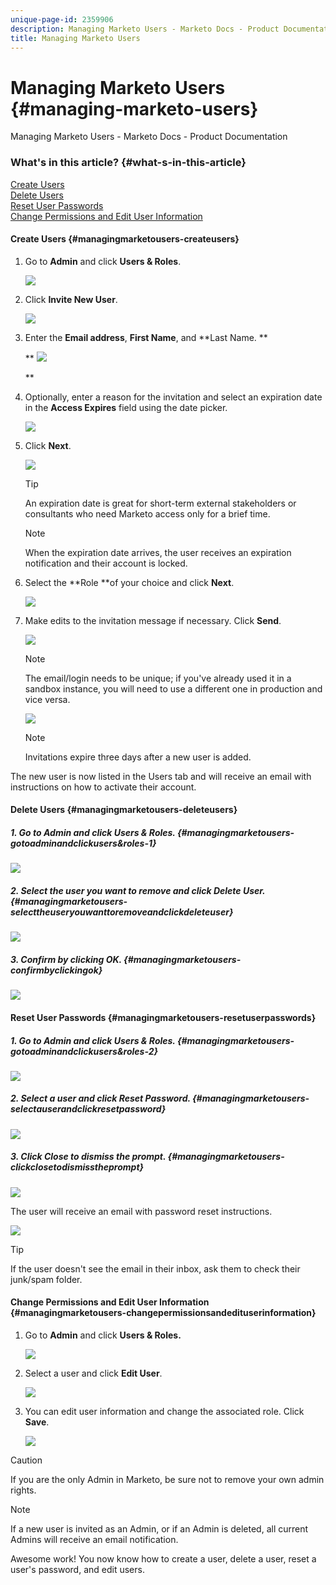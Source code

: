 ```yaml
---
unique-page-id: 2359906
description: Managing Marketo Users - Marketo Docs - Product Documentation
title: Managing Marketo Users
---
```


# Managing Marketo Users {#managing-marketo-users}

Managing Marketo Users - Marketo Docs - Product Documentation

### What's in this article? {#what-s-in-this-article}

[Create Users](#managingmarketousers-createusers)  
[Delete Users](#managingmarketousers-deleteusers)  
[Reset User Passwords](#managingmarketousers-resetuserpasswords)  
[Change Permissions and Edit User Information](#managingmarketousers-changepermissionsandedituserinformation)

#### Create Users {#managingmarketousers-createusers}

1. Go to **Admin** and click **Users & Roles**.

   ![](assets/image2014-9-9-11-3a34-3a58.png)

1. Click **Invite New User**.

   ![](assets/image2014-9-9-11-3a35-3a15.png)

1. Enter the **Email address**, **First Name**, and **Last Name. **

   ** ![](assets/image2016-5-24-9-3a45-3a30.png)

   **

1. Optionally, enter a reason for the invitation and select an expiration date in the **Access Expires** field using the date picker.

   ![](assets/image2016-6-29-15-3a52-3a18.png)

1. Click **Next**.

   ![](assets/image2016-5-24-9-3a58-3a10.png)

   >[!TIP]
   >
   >An expiration date is great for short-term external stakeholders or consultants who need Marketo access only for a brief time.

   >[!NOTE]
   >
   >When the expiration date arrives, the user receives an expiration notification and their account is locked.

1. Select the **Role **of your choice and click **Next**.

   ![](assets/image2016-5-24-10-3a1-3a33.png)

1. Make edits to the invitation message if necessary. Click **Send**.

   ![](assets/image2016-5-24-10-3a3-3a56.png)

   >[!NOTE]
   >
   >The email/login needs to be unique; if you've already used it in a sandbox instance, you will need to use a different one in production and vice versa.

   ![](assets/image2016-5-24-10-3a21-3a57.png)

   >[!NOTE]
   >
   >Invitations expire three days after a new user is added.

The new user is now listed in the Users tab and will receive an email with instructions on how to activate their account. 

#### Delete Users {#managingmarketousers-deleteusers}

##### 1. Go to Admin and click Users & Roles. {#managingmarketousers-gotoadminandclickusers&roles-1}

![](assets/image2014-9-9-11-3a36-3a21.png)  

##### 2. Select the user you want to remove and click Delete User. {#managingmarketousers-selecttheuseryouwanttoremoveandclickdeleteuser}

![](assets/image2014-9-9-11-3a36-3a36.png)  

##### 3. Confirm by clicking OK. {#managingmarketousers-confirmbyclickingok}

![](assets/image2014-9-9-11-3a36-3a51.png) 

#### Reset User Passwords {#managingmarketousers-resetuserpasswords}

##### 1. Go to Admin and click Users & Roles. {#managingmarketousers-gotoadminandclickusers&roles-2}

![](assets/image2014-9-9-11-3a41-3a0.png)  

##### 2. Select a user and click Reset Password. {#managingmarketousers-selectauserandclickresetpassword}

![](assets/image2014-9-9-11-3a41-3a19.png)  

##### 3. Click Close to dismiss the prompt. {#managingmarketousers-clickclosetodismisstheprompt}

![](assets/image2014-9-9-11-3a41-3a50.png)

The user will receive an email with password reset instructions.

![](assets/image2014-9-9-11-3a45-3a53.png)

>[!TIP]
>
>If the user doesn't see the email in their inbox, ask them to check their junk/spam folder.

#### Change Permissions and Edit User Information {#managingmarketousers-changepermissionsandedituserinformation}

1. Go to **Admin** and click **Users & Roles.**

   ![](assets/image2014-9-9-11-3a37-3a5.png)

1. Select a user and click **Edit User**.

   ![](assets/image2014-9-9-11-3a37-3a16.png)

1. You can edit user information and change the associated role. Click **Save**.

   ![](assets/image2014-9-9-11-3a37-3a31.png)

>[!CAUTION]
>
>If you are the only Admin in Marketo, be sure not to remove your own admin rights.

>[!NOTE]
>
>If a new user is invited as an Admin, or if an Admin is deleted, all current Admins will receive an email notification.

Awesome work! You now know how to create a user, delete a user, reset a user's password, and edit users.
